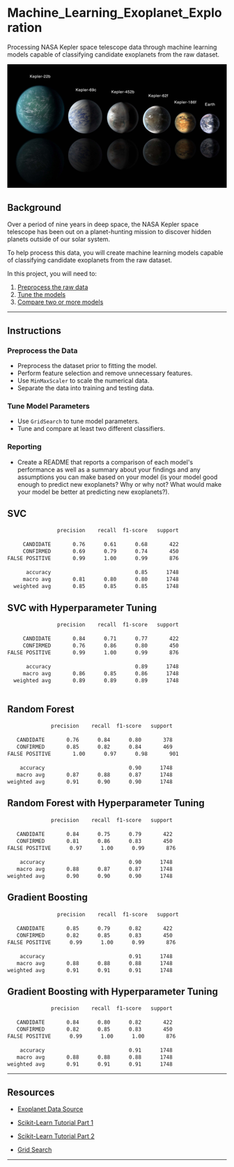 # Machine_Learning_Exoplanet_Exploration
Processing NASA Kepler space telescope data through machine learning models capable of classifying candidate exoplanets from the raw dataset.

![exoplanets.jpg](Images/exoplanets.jpg)

## Background

Over a period of nine years in deep space, the NASA Kepler space telescope has been out on a planet-hunting mission to discover hidden planets outside of our solar system.

To help process this data, you will create machine learning models capable of classifying candidate exoplanets from the raw dataset.

In this project, you will need to:

1. [Preprocess the raw data](#Preprocessing)
2. [Tune the models](#Tune-Model-Parameters)
3. [Compare two or more models](#Evaluate-Model-Performance)

- - -

## Instructions

### Preprocess the Data

* Preprocess the dataset prior to fitting the model.
* Perform feature selection and remove unnecessary features.
* Use `MinMaxScaler` to scale the numerical data.
* Separate the data into training and testing data.

### Tune Model Parameters

* Use `GridSearch` to tune model parameters.
* Tune and compare at least two different classifiers.

### Reporting

* Create a README that reports a comparison of each model's performance as well as a summary about your findings and any assumptions you can make based on your model (is your model good enough to predict new exoplanets? Why or why not? What would make your model be better at predicting new exoplanets?).

## SVC
```
                precision    recall  f1-score   support

     CANDIDATE       0.76      0.61      0.68       422
     CONFIRMED       0.69      0.79      0.74       450
FALSE POSITIVE       0.99      1.00      0.99       876

      accuracy                           0.85      1748
     macro avg       0.81      0.80      0.80      1748
  weighted avg       0.85      0.85      0.85      1748

```
## SVC with Hyperparameter Tuning

```
                precision    recall  f1-score   support

     CANDIDATE       0.84      0.71      0.77       422
     CONFIRMED       0.76      0.86      0.80       450
FALSE POSITIVE       0.99      1.00      0.99       876

      accuracy                           0.89      1748
     macro avg       0.86      0.85      0.86      1748
  weighted avg       0.89      0.89      0.89      1748
  
  ```
  
  ## Random Forest
  
  ```
                precision    recall  f1-score   support

     CANDIDATE       0.76      0.84      0.80       378
     CONFIRMED       0.85      0.82      0.84       469
FALSE POSITIVE       1.00      0.97      0.98       901

      accuracy                           0.90      1748
     macro avg       0.87      0.88      0.87      1748
  weighted avg       0.91      0.90      0.90      1748
  
  ```
 ## Random Forest with Hyperparameter Tuning
  
  ```
                precision    recall  f1-score   support

     CANDIDATE       0.84      0.75      0.79       422
     CONFIRMED       0.81      0.86      0.83       450
FALSE POSITIVE      0.97      1.00      0.99       876

      accuracy                           0.90      1748
     macro avg       0.88      0.87      0.87      1748
  weighted avg       0.90      0.90      0.90      1748
  
  ```
  ## Gradient Boosting
  ```
                  precision    recall  f1-score   support

     CANDIDATE       0.85      0.79      0.82       422
     CONFIRMED       0.82      0.85      0.83       450
FALSE POSITIVE      0.99      1.00      0.99       876

      accuracy                           0.91      1748
     macro avg       0.88      0.88      0.88      1748
  weighted avg       0.91      0.91      0.91      1748
  ```
  ## Gradient Boosting with Hyperparameter Tuning
  
  ```
                precision    recall  f1-score   support

     CANDIDATE       0.84      0.80      0.82       422
     CONFIRMED       0.82      0.85      0.83       450
FALSE POSITIVE      0.99      1.00      1.00       876

      accuracy                           0.91      1748
     macro avg       0.88      0.88      0.88      1748
  weighted avg       0.91      0.91      0.91      1748
  ```
 
- - -

## Resources

* [Exoplanet Data Source](https://www.kaggle.com/nasa/kepler-exoplanet-search-results)

* [Scikit-Learn Tutorial Part 1](https://www.youtube.com/watch?v=4PXAztQtoTg)

* [Scikit-Learn Tutorial Part 2](https://www.youtube.com/watch?v=gK43gtGh49o&t=5858s)

* [Grid Search](https://scikit-learn.org/stable/modules/grid_search.html)

- - -
